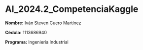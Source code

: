 # AI_2024.2_CompetenciaKaggle

**Nombre:** Iván Steven Cuero Martínez

**Cédula:** 1113686940

**Programa:** Ingeniería Industrial
